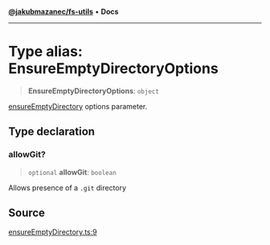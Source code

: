 [**@jakubmazanec/fs-utils**](../README.md) • **Docs**

---

# Type alias: EnsureEmptyDirectoryOptions

> **EnsureEmptyDirectoryOptions**: `object`

[ensureEmptyDirectory](../functions/ensureEmptyDirectory.md) options parameter.

## Type declaration

### allowGit?

> `optional` **allowGit**: `boolean`

Allows presence of a `.git` directory

## Source

[ensureEmptyDirectory.ts:9](https://github.com/jakubmazanec/js-tools/blob/45932621a19c677851f8bf60e4a28d217617972b/packages/fs-utils/source/ensureEmptyDirectory.ts#L9)
